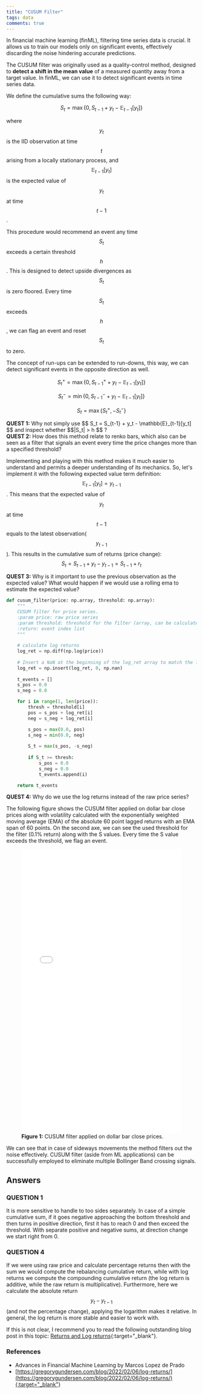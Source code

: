 ```yaml
---
title: "CUSUM Filter"
tags: data
comments: true
---
```


In financial machine learning (finML), filtering time series data is crucial. It allows us to train our models only on significant events, effectively discarding the noise hindering accurate predictions. 

The CUSUM filter was originally used as a quality-control method, designed to **detect a shift in the mean value** of a measured quantity away from a target value. In finML, we can use it to detect significant events in time series data.

We define the cumulative sums the following way:

$$ S_t = \max\left\{0, S_{t-1} + y_t - \mathbb{E}_{t-1}[y_t] \right\} \tag{1}$$

where $$y_t$$ is the IID observation at time $$t$$ arising from a locally stationary process, and $$\mathbb{E}_{t-1}[y_t]$$ is the expected value of $$y_t$$ at time $$t-1$$.

This procedure would recommend an event any time $$S_t$$ exceeds a certain threshold $$h$$. This is designed to detect upside divergences as $$S_t$$ is zero floored. Every time $$S_t$$ exceeds $$h$$, we can flag an event and reset $$S_t$$ to zero.

The concept of run-ups can be extended to run-downs, this way, we can detect significant events in the opposite direction as well.

$$ S_t^+ = \max\left\{0, S_{t-1}^+ + y_t - \mathbb{E}_{t-1}[y_t] \right\} \tag{2.1}$$

$$ S_t^- = \min\left\{0, S_{t-1}^- + y_t - \mathbb{E}_{t-1}[y_t] \right\} \tag{2.2}$$


$$ S_t = \max\left\{S_t^+, -S_t^-\right\} \tag{2.3}$$

<div class="block question-block">
  <strong>QUEST 1:</strong> Why not simply use $$ S_t = S_{t-1} + y_t - \mathbb{E}_{t-1}[y_t] $$ and inspect whether $$|S_t| > h $$ ?
</div>
<div class="block question-block">
  <strong>QUEST 2:</strong> How does this method relate to renko bars, which also can be seen as a filter that signals an event every time the price changes more than a specified threshold?
</div>

Implementing and playing with this method makes it much easier to understand and permits a deeper understanding of its mechanics.
So, let's implement it with the following expected value term definition: $$ \mathbb{E}_{t-1}[y_t] = y_{t-1} $$. This means that the expected value of $$y_t$$ at time $$t-1$$ equals to the latest observation($$y_{t-1}$$). This results in the cumulative sum of returns (price change): $$ S_t =S_{t-1} + y_t - y_{t-1} = S_{t-1} + r_t $$

<div class="block question-block">
  <strong>QUEST 3:</strong> Why is it important to use the previous observation as the expected value? What would happen if we would use a rolling ema to estimate the expected value?
</div>

```python
def cusum_filter(price: np.array, threshold: np.array):
    """
    CUSUM filter for price series.
    :param price: raw price series
    :param threshold: threshold for the filter (array, can be calculated as volatility or ATR)
    :return: event index list
    """
    
    # calculate log returns
    log_ret = np.diff(np.log(price))
    
    # Insert a NaN at the beginning of the log_ret array to match the length of the price array
    log_ret = np.insert(log_ret, 0, np.nan)
    
    t_events = []
    s_pos = 0.0
    s_neg = 0.0

    for i in range(1, len(price)):
        thresh = threshold[i]
        pos = s_pos + log_ret[i]
        neg = s_neg + log_ret[i]

        s_pos = max(0.0, pos)
        s_neg = min(0.0, neg)
        
        S_t = max(s_pos, -s_neg)
        
        if S_t >= thresh:
            s_pos = 0.0
            s_neg = 0.0
            t_events.append(i)

    return t_events
```

<div class="block question-block">
  <strong>QUEST 4:</strong> Why do we use the log returns instead of the raw price series?
</div>

The following figure shows the CUSUM filter applied on dollar bar close prices along with volatility calculated with the exponentially weighted moving average (EMA) of the absolute 60 point lagged returns with an EMA span of 60 points. On the second axe, we can see the used threshold for the filter (0.1% return) along with the S values. Every time the S value exceeds the threshold, we flag an event.
<figure>
  <iframe src="/assets/figs/cusum/cusum.html" width="100%" height="750" frameborder="0"></iframe>
  <figcaption><strong>Figure 1:</strong> CUSUM filter applied on dollar bar close prices.</figcaption>
</figure>

We can see that in case of sideways movements the method filters out the noise effectively. CUSUM filter (aside from ML applications) can be successfully employed to eliminate multiple Bollinger Band crossing signals.

## Answers
### QUESTION 1
It is more sensitive to handle to too sides separately. In case of a simple cumulative sum, if it goes negative approaching the bottom threshold and then turns in positive direction, first it has to reach 0 and then exceed the threshold. With separate positive and negative sums, at direction change we start right from 0.

### QUESTION 4
If we were using raw price and calculate percentage returns then with the sum we would compute the rebalancing cumulative return, while with log returns we compute the compounding cumulative return (the log return is additive, while the raw return is multiplicative). Furthermore, here we calculate the absolute return $$y_t - y_{t-1}$$ (and not the percentage change), applying the logarithm makes it relative.  In general, the log return is more stable and easier to work with. 

If this is not clear, I recommend you to read the following outstanding blog post in this topic: [Returns and Log returns](https://gregorygundersen.com/blog/2022/02/06/log-returns/){:target="_blank"}.

### References
- Advances in Financial Machine Learning by Marcos Lopez de Prado
- [https://gregorygundersen.com/blog/2022/02/06/log-returns/](https://gregorygundersen.com/blog/2022/02/06/log-returns/){:target="_blank"}